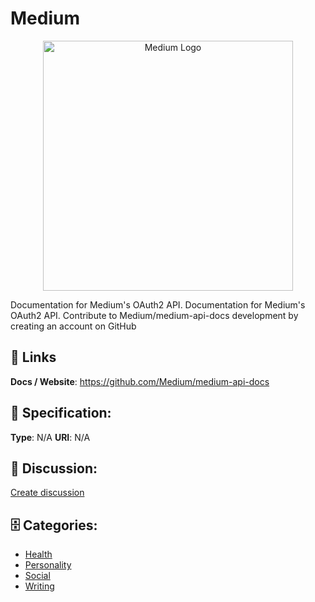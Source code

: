 # Medium
<p align="center">
    <img width="400" src="https://raw.githubusercontent.com/apis-list/apis-list/main/apis/medium/logo_256x256.png" alt="Medium Logo"/>
</p>

Documentation for Medium's OAuth2 API. Documentation for Medium's OAuth2 API. Contribute to Medium/medium-api-docs development by creating an account on GitHub

##  🔗 Links
**Docs / Website**: https://github.com/Medium/medium-api-docs

## 🧬 Specification:
**Type**: N/A
**URI**: N/A

## 💬 Discussion:
[Create discussion](https://github.com/apis-list/apis-list/discussions/new)

## 🗄️ Categories:
- [Health](https://github.com/apis-list/apis-list#health)
- [Personality](https://github.com/apis-list/apis-list#personality)
- [Social](https://github.com/apis-list/apis-list#social)
- [Writing](https://github.com/apis-list/apis-list#writing)







